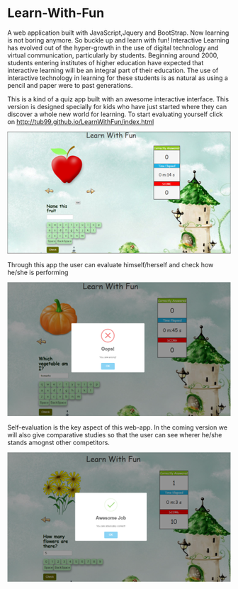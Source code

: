 # Learn-With-Fun
A web application built with JavaScript,Jquery and BootStrap. Now learning is not boring anymore. So buckle up and learn with fun!
Interactive Learning has evolved out of the hyper-growth in the use of digital technology and virtual communication, particularly by students. Beginning around 2000, students entering institutes of higher education have expected that interactive learning will be an integral part of their education. The use of interactive technology in learning for these students is as natural as using a pencil and paper were to past generations.

This is a kind of a quiz app built with an awesome interactive interface. This version is designed specially for kids who have just started where they can discover a whole new world for learning. 
To start evaluating yourself click on  http://tub99.github.io/LearnWithFun/index.html
<p><img src="screenshot/sc1.PNG"></img><p>

Through this app the user can evaluate himself/herself and check how he/she is performing
<p><img src="screenshot/wrong.PNG"></img><p>

Self-evaluation is the key aspect of this web-app. In the coming version we will also give comparative studies so that the user can see wherer he/she stands amognst other competitors.
<p><img src="screenshot/correct.PNG"></img><p>
